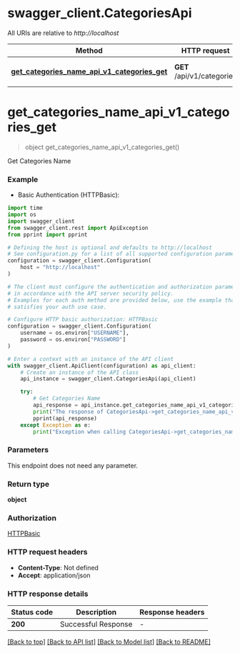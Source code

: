 # swagger_client.CategoriesApi

All URIs are relative to *http://localhost*

Method | HTTP request | Description
------------- | ------------- | -------------
[**get_categories_name_api_v1_categories_get**](CategoriesApi.md#get_categories_name_api_v1_categories_get) | **GET** /api/v1/categories | Get Categories Name


# **get_categories_name_api_v1_categories_get**
> object get_categories_name_api_v1_categories_get()

Get Categories Name

### Example

* Basic Authentication (HTTPBasic):
```python
import time
import os
import swagger_client
from swagger_client.rest import ApiException
from pprint import pprint

# Defining the host is optional and defaults to http://localhost
# See configuration.py for a list of all supported configuration parameters.
configuration = swagger_client.Configuration(
    host = "http://localhost"
)

# The client must configure the authentication and authorization parameters
# in accordance with the API server security policy.
# Examples for each auth method are provided below, use the example that
# satisfies your auth use case.

# Configure HTTP basic authorization: HTTPBasic
configuration = swagger_client.Configuration(
    username = os.environ["USERNAME"],
    password = os.environ["PASSWORD"]
)

# Enter a context with an instance of the API client
with swagger_client.ApiClient(configuration) as api_client:
    # Create an instance of the API class
    api_instance = swagger_client.CategoriesApi(api_client)

    try:
        # Get Categories Name
        api_response = api_instance.get_categories_name_api_v1_categories_get()
        print("The response of CategoriesApi->get_categories_name_api_v1_categories_get:\n")
        pprint(api_response)
    except Exception as e:
        print("Exception when calling CategoriesApi->get_categories_name_api_v1_categories_get: %s\n" % e)
```



### Parameters
This endpoint does not need any parameter.

### Return type

**object**

### Authorization

[HTTPBasic](../README.md#HTTPBasic)

### HTTP request headers

 - **Content-Type**: Not defined
 - **Accept**: application/json

### HTTP response details
| Status code | Description | Response headers |
|-------------|-------------|------------------|
**200** | Successful Response |  -  |

[[Back to top]](#) [[Back to API list]](../README.md#documentation-for-api-endpoints) [[Back to Model list]](../README.md#documentation-for-models) [[Back to README]](../README.md)

